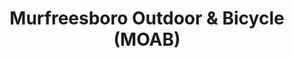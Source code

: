 ---
title: "Murfreesboro Outdoor & Bicycle (MOAB)"
url: /murfreesboro/murfreesboro-outdoor-and-bicycle-moab/
shop: bicycle
---